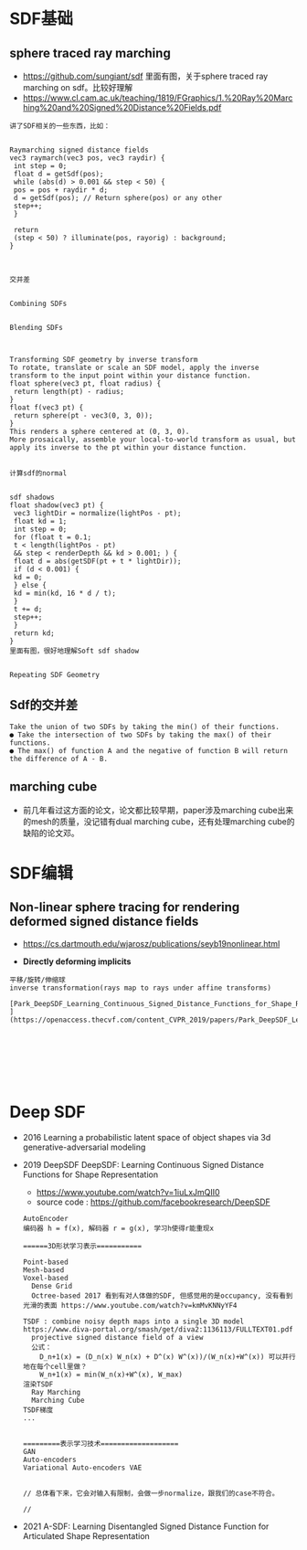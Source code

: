 # SDF基础

## sphere traced ray marching 
- https://github.com/sungiant/sdf 里面有图，关于sphere traced ray marching on sdf。比较好理解
- https://www.cl.cam.ac.uk/teaching/1819/FGraphics/1.%20Ray%20Marching%20and%20Signed%20Distance%20Fields.pdf
```
讲了SDF相关的一些东西，比如：


Raymarching signed distance fields
vec3 raymarch(vec3 pos, vec3 raydir) {
 int step = 0;
 float d = getSdf(pos);
 while (abs(d) > 0.001 && step < 50) {
 pos = pos + raydir * d;
 d = getSdf(pos); // Return sphere(pos) or any other
 step++;
 }

 return
 (step < 50) ? illuminate(pos, rayorig) : background;
}



交并差


Combining SDFs


Blending SDFs



Transforming SDF geometry by inverse transform
To rotate, translate or scale an SDF model, apply the inverse transform to the input point within your distance function.
float sphere(vec3 pt, float radius) {
 return length(pt) - radius;
}
float f(vec3 pt) {
 return sphere(pt - vec3(0, 3, 0));
}
This renders a sphere centered at (0, 3, 0).
More prosaically, assemble your local-to-world transform as usual, but apply its inverse to the pt within your distance function.


计算sdf的normal


sdf shadows
float shadow(vec3 pt) {
 vec3 lightDir = normalize(lightPos - pt);
 float kd = 1;
 int step = 0;
 for (float t = 0.1;
 t < length(lightPos - pt)
 && step < renderDepth && kd > 0.001; ) {
 float d = abs(getSDF(pt + t * lightDir));
 if (d < 0.001) {
 kd = 0;
 } else {
 kd = min(kd, 16 * d / t);
 }
 t += d;
 step++;
 }
 return kd;
}
里面有图，很好地理解Soft sdf shadow


Repeating SDF Geometry

```

## Sdf的交并差
```
Take the union of two SDFs by taking the min() of their functions.
● Take the intersection of two SDFs by taking the max() of their functions.
● The max() of function A and the negative of function B will return the difference of A - B.
```
## marching cube
- 前几年看过这方面的论文，论文都比较早期，paper涉及marching cube出来的mesh的质量，没记错有dual marching cube，还有处理marching cube的缺陷的论文邓。



# SDF编辑

## 
## Non-linear sphere tracing for rendering deformed signed distance fields
- https://cs.dartmouth.edu/wjarosz/publications/seyb19nonlinear.html

- **Directly deforming implicits**
```
平移/旋转/伸缩球
inverse transformation(rays map to rays under affine transforms)

[Park_DeepSDF_Learning_Continuous_Signed_Distance_Functions_for_Shape_Representation_CVPR_2019_paper.pdf
](https://openaccess.thecvf.com/content_CVPR_2019/papers/Park_DeepSDF_Learning_Continuous_Signed_Distance_Functions_for_Shape_Representation_CVPR_2019_paper.pdf)








```

# Deep SDF
- 2016 Learning a probabilistic latent space of object shapes via 3d generative-adversarial modeling

- 2019 DeepSDF DeepSDF: Learning Continuous Signed Distance Functions for Shape Representation
  - https://www.youtube.com/watch?v=1iuLxJmQII0
  - source code : https://github.com/facebookresearch/DeepSDF
  
  ```
  AutoEncoder
  编码器 h = f(x), 解码器 r = g(x), 学习h使得r能重现x
  
  ======3D形状学习表示===========
  
  Point-based
  Mesh-based
  Voxel-based
    Dense Grid
    Octree-based 2017 看到有对人体做的SDF, 但感觉用的是occupancy, 没有看到光滑的表面 https://www.youtube.com/watch?v=kmMvKNNyYF4
 
  TSDF : combine noisy depth maps into a single 3D model    https://www.diva-portal.org/smash/get/diva2:1136113/FULLTEXT01.pdf
    projective signed distance field of a view 
    公式： 
      D_n+1(x) = (D_n(x) W_n(x) + D^(x) W^(x))/(W_n(x)+W^(x)) 可以并行地在每个cell里做？
      W_n+1(x) = min(W_n(x)+W^(x), W_max)
  渲染TSDF
    Ray Marching
    Marching Cube
  TSDF梯度
  ...
  
  
  =========表示学习技术===================
  GAN
  Auto-encoders
  Variational Auto-encoders VAE
  
  
  // 总体看下来，它会对输入有限制，会做一步normalize，跟我们的case不符合。
  
  // 
  
  ```
- 2021 A-SDF: Learning Disentangled Signed Distance Function for Articulated Shape Representation
 




